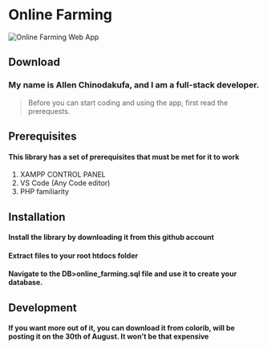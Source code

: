 # Online Farming
![Online Farming Web App](https://user-images.githubusercontent.com/83924454/125264057-d2719c00-e303-11eb-848b-7c1f09270021.png)

## Download
### My name is Allen Chinodakufa, and I am a full-stack developer.
> Before you can start coding and using the app, first read the prerequests.

## Prerequisites

#### This library has a set of prerequisites that must be met for it to work

1.  XAMPP CONTROL PANEL
2.  VS Code (Any Code editor)
3.  PHP familiarity

## Installation

#### Install the library by downloading it from this github account
#### Extract files to your root htdocs folder
#### Navigate to the DB>online_farming.sql file and use it to create your database.

## Development
#### If you want more out of it, you can download it from colorib, will be posting it on the 30th of August. It won't be that expensive
